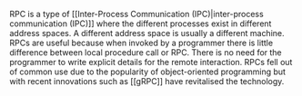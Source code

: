 
RPC is a type of [[Inter-Process Communication (IPC)|inter-process communication (IPC)]] where the different processes exist in different address spaces. A different address space is usually a different machine. RPCs are useful because when invoked by a programmer there is little difference between local procedure call or RPC. There is no need for the programmer to write explicit details for the remote interaction. RPCs fell out of common use due to the popularity of object-oriented programming but with recent innovations such as [[gRPC]] have revitalised the technology.